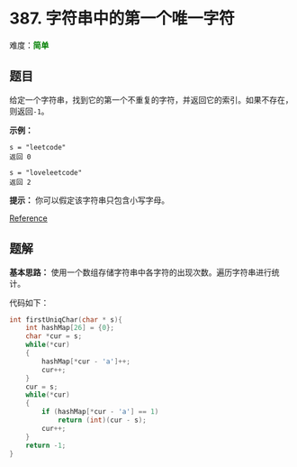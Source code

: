 # 387. 字符串中的第一个唯一字符

难度：<font color=green>**简单**</font>

## 题目

给定一个字符串，找到它的第一个不重复的字符，并返回它的索引。如果不存在，则返回`-1`。

**示例：**

```
s = "leetcode"
返回 0

s = "loveleetcode"
返回 2
```

**提示：** 你可以假定该字符串只包含小写字母。

[Reference](https://leetcode-cn.com/problems/first-unique-character-in-a-string)

## 题解

**基本思路：** 使用一个数组存储字符串中各字符的出现次数。遍历字符串进行统计。

代码如下：

```c
int firstUniqChar(char * s){
    int hashMap[26] = {0};
    char *cur = s;
    while(*cur)
    {
        hashMap[*cur - 'a']++;
        cur++;
    }
    cur = s;
    while(*cur)
    {
        if (hashMap[*cur - 'a'] == 1)
            return (int)(cur - s);
        cur++;
    }
    return -1;
}
```